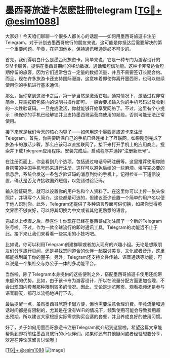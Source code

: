 # 墨西哥旅遊卡怎麽註冊telegram [[TG💪+ @esim1088](https://t.me/s/esim1088)]

大家好！今天咱们聊聊一个很多人都关心的话题——如何用墨西哥旅遊卡注册Telegram。对于计划去墨西哥旅行的朋友来说，这可能是你抵达后需要解决的第一个重要问题。毕竟，在异国他乡，保持通讯畅通是必不可少的。

首先，我们得明白什么是墨西哥旅遊卡。简单来说，它是一种专门为游客设计的SIM卡服务，提供在墨西哥期间的移动数据、通话和短信功能。这种卡非常适合短期停留的旅客，因为它们通常包含一定量的数据流量，并且不需要签订长期合约。而且，现在许多旅游卡还支持国际漫游，这意味着即使你离开墨西哥，也可以继续使用你的手机进行基本通信。

那么，当你拿到这张卡之后，第一步当然是激活它啦。通常情况下，激活过程非常简单，只需按照包装内的说明书操作即可。一般会要求输入你的手机号码以及收到的一次性验证码。一旦完成激活，你就能够开始享受网络了。不过，这里有个小提示：确保你的手机已经解锁并且支持墨西哥运营商使用的频段，否则可能无法正常使用。

接下来就是我们今天的核心内容了——如何用这个墨西哥旅遊卡来注册Telegram。首先，你需要确保自己的手机已经连接上了互联网。如果刚刚完成了旅游卡的激活步骤，那么应该可以直接联网了。接下来打开手机上的应用商店，搜索并下载Telegram应用程序。安装完成后，启动程序并选择“注册新账号”。

在注册页面上，你会看到几个选项，包括通过电话号码注册等。这里推荐使用你随身携带的中国手机号码来进行注册，这样可以避免后续的一些麻烦。填写完必要的信息后，系统会发送一条包含验证码的消息到你的手机上。记得检查一下短信设置，确认是否允许接收国外短信，以免错过验证码。

输入验证码后，就可以设置你的用户名和个人资料了。在这里你可以上传一张头像照片，并填写个人简介。这些都是可选的，但建议至少设置一个简单的用户名以便于他人识别你。此外，Telegram还提供了多种语言界面可供切换，如果你觉得英文界面不够友好，可以将其切换为中文或者其他更熟悉的语言。

完成以上步骤之后，恭喜你！你现在已经在墨西哥成功注册了一个新的Telegram账号啦。不过，作为一款全球流行的即时通讯工具，Telegram的功能远不止于此。接下来让我们来看看一些实用的小技巧吧。

比如说，你可以利用Telegram创建群聊或者加入现有的兴趣小组。无论是想跟朋友们分享旅行见闻，还是寻找志同道合的伙伴一起探讨美食、文化或者音乐，这里都能找到属于你的圈子。另外，Telegram还支持文件传输、语音通话等功能，可以说是一个集社交与办公于一体的多功能平台。

当然啦，除了Telegram本身提供的这些便利之外，搭配墨西哥旅遊卡使用还能带来额外的优势。比如，由于该卡专为游客设计，所以在流量分配方面更加合理，不会出现国内套餐那种限制较多的情况。因此，无论是浏览网页、观看视频还是参与语音聊天，都可以流畅地进行下去。

最后提醒一点，虽然墨西哥旅遊卡很方便，但也需要注意合理消费。毕竟流量和通话时间都是有限制的，尤其是在没有WiFi的情况下，频繁使用可能会导致费用超出预期。所以建议大家根据实际需求购买合适的套餐，并且养成良好的使用习惯。

好了，关于如何用墨西哥旅遊卡注册Telegram就介绍到这里啦。希望这篇文章能帮助到即将前往墨西哥旅行的小伙伴们。如果你还有其他疑问或者经验想要分享，欢迎在评论区留言讨论哦！

[[TG💪+ @esim1088](https://t.me/s/esim1088) ![Image](https://i.postimg.cc/4NQfJmqS/Snipaste-2025-05-13-00-14-12.png)]